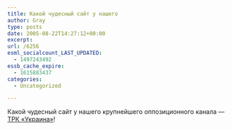 ```yaml
---
title: Какой чудесный сайт у нашего
author: Gray
type: posts
date: 2005-08-22T14:27:12+00:00
excerpt:
url: /6256
esml_socialcount_LAST_UPDATED:
  - 1497243492
essb_cache_expire:
  - 1615883437
categories:
  - Uncategorized

---
```








Какой чудесный сайт у нашего крупнейшего оппозиционного канала &#8212; [ТРК &#171;Украина&#187;][1]!

 [1]: http://trkukr.com/